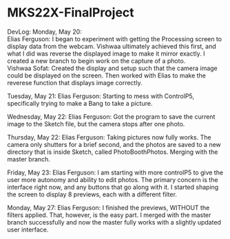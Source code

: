 # MKS22X-FinalProject

DevLog:
Monday, May 20: <br>
Elias Ferguson: I began to experiment with getting the Processing screen to display data from the webcam. Vishwaa ultimately achieved this first, and what I did was reverse the displayed image to make it mirror exactly. I created a new branch to begin work on the capture of a photo. <br>
Vishwaa Sofat: Created the display and setup such that the camera image could be displayed on the screen. Then worked with Elias to make the reverese function that displays image correctly.
<br>

Tuesday, May 21:
Elias Ferguson: Starting to mess with ControlP5, specifically trying to make a Bang to take a picture.

Wednesday, May 22:
Elias Ferguson: Got the program to save the current image to the Sketch file, but the camera stops after one photo.

Thursday, May 22:
Elias Ferguson: Taking pictures now fully works. The camera only shutters for a brief second, and the photos are saved to a new directory that is inside Sketch, called PhotoBoothPhotos. Merging with the master branch.

Friday, May 23:
Elias Ferguson: I am starting with more controlP5 to give the user more autonomy and ability to edit photos. The primary concern is the interface right now, and any buttons that go along with it. I started shaping the screen to display 8 previews, each with a different filter.

Monday, May 27:
Elias Ferguson: I finished the previews, WITHOUT the filters applied. That, however, is the easy part. I merged with the master branch successfully and now the master fully works with a slightly updated user interface.
